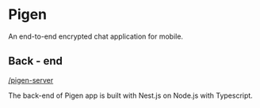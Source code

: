 # Pigen

An end-to-end encrypted chat application for mobile.

## Back - end

[/pigen-server](blob/main/pigen-server)

The back-end of Pigen app is built with Nest.js on Node.js with Typescript.
